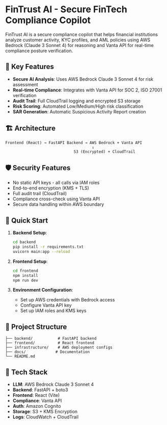 # FinTrust AI - Secure FinTech Compliance Copilot

FinTrust AI is a secure compliance copilot that helps financial institutions analyze customer activity, KYC profiles, and AML policies using AWS Bedrock (Claude 3 Sonnet 4) for reasoning and Vanta API for real-time compliance posture verification.

## 🎯 Key Features

- **Secure AI Analysis**: Uses AWS Bedrock Claude 3 Sonnet 4 for risk assessment
- **Real-time Compliance**: Integrates with Vanta API for SOC 2, ISO 27001 verification
- **Audit Trail**: Full CloudTrail logging and encrypted S3 storage
- **Risk Scoring**: Automated Low/Medium/High risk classification
- **SAR Generation**: Automatic Suspicious Activity Report creation

## 🏗️ Architecture

```
Frontend (React) → FastAPI Backend → AWS Bedrock + Vanta API
                                      ↓
                              S3 (Encrypted) + CloudTrail
```

## 🛡️ Security Features

- No static API keys - all calls via IAM roles
- End-to-end encryption (KMS + TLS)
- Full audit trail (CloudTrail)
- Compliance cross-check using Vanta API
- Secure data handling within AWS boundary

## 🚀 Quick Start

1. **Backend Setup**:
   ```bash
   cd backend
   pip install -r requirements.txt
   uvicorn main:app --reload
   ```

2. **Frontend Setup**:
   ```bash
   cd frontend
   npm install
   npm run dev
   ```

3. **Environment Configuration**:
   - Set up AWS credentials with Bedrock access
   - Configure Vanta API key
   - Set up IAM roles and KMS keys

## 📁 Project Structure

```
├── backend/           # FastAPI backend
├── frontend/          # React frontend
├── infrastructure/    # AWS deployment configs
├── docs/             # Documentation
└── README.md
```

## 🔧 Tech Stack

- **LLM**: AWS Bedrock Claude 3 Sonnet 4
- **Backend**: FastAPI + boto3
- **Frontend**: React (Vite)
- **Compliance**: Vanta API
- **Auth**: Amazon Cognito
- **Storage**: S3 + KMS Encryption
- **Logs**: CloudWatch + CloudTrail
